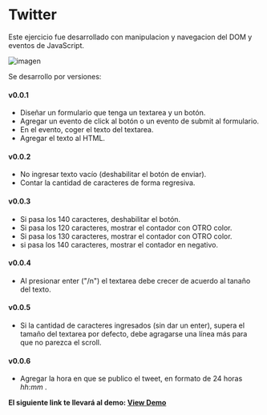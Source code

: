 # Twitter

Este ejercicio fue desarrollado con manipulacion y navegacion del DOM y eventos de JavaScript.

![imagen](http://i68.tinypic.com/2j3ocba.png)

Se desarrollo por versiones:

#### v0.0.1
* Diseñar un formulario que tenga un textarea y un botón.
* Agregar un evento de click al botón o un evento de submit al formulario.
* En el evento, coger el texto del textarea.
* Agregar el texto al HTML.

#### v0.0.2
* No ingresar texto vacío (deshabilitar el botón de enviar).
* Contar la cantidad de caracteres de forma regresiva.

#### v0.0.3
* Si pasa los 140 caracteres, deshabilitar el botón.
* Si pasa los 120 caracteres, mostrar el contador con OTRO color.
* Si pasa los 130 caracteres, mostrar el contador con OTRO color.
* si pasa los 140 caracteres, mostrar el contador en negativo.

#### v0.0.4
* Al presionar enter ("/n") el textarea debe crecer de acuerdo al tanaño del texto.

#### v0.0.5
* Si la cantidad de caracteres ingresados (sin dar un enter), supera el tamaño del textarea por defecto, debe agragarse una línea más para que no parezca el scroll.

#### v0.0.6
* Agregar la hora en que se publico el tweet, en formato de 24 horas _hh:mm_ .


**El siguiente link te llevará al demo: [View Demo](https://jenniferjara.github.io/twitter "Demo")**



